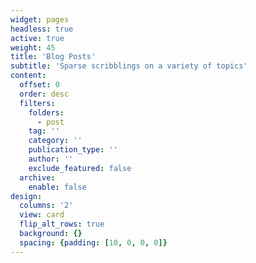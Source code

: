 ```yaml
---
widget: pages
headless: true
active: true
weight: 45
title: 'Blog Posts'
subtitle: 'Sparse scribblings on a variety of topics'
content:
  offset: 0
  order: desc
  filters:
    folders:
      - post
    tag: ''
    category: ''
    publication_type: ''
    author: ''
    exclude_featured: false
  archive:
    enable: false
design:
  columns: '2'
  view: card
  flip_alt_rows: true
  background: {}
  spacing: {padding: [10, 0, 0, 0]}
---
```

